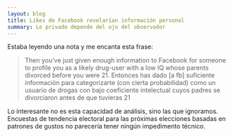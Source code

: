 ```yaml
---
layout: blog
title: Likes de Facebook revelarían información personal
summary: Lo privado depende del ojo del observador
---
```

Estaba leyendo una nota y me encanta esta frase:
> Then you’ve just given enough information to Facebook for someone to profile you as a likely drug-user with a low IQ whose parents divorced before you were 21.
> Entonces has dado [a fb] suficiente información para categorizarte (con cierta probabilidad) como un usuario de drogas con bajo coeficiente intelectual cuyos padres se divorciaron antes de que tuvieras 21


Lo interesante no es esta capacidad de análisis, sino las que ignoramos. 
Encuestas de tendencia electoral para las próximas elecciones basadas en patrones de gustos no parecería tener ningún impedimento técnico.

[0]: https://www.eff.org/deeplinks/2013/03/facebook-likes-reveal-sensitive-personal-information

